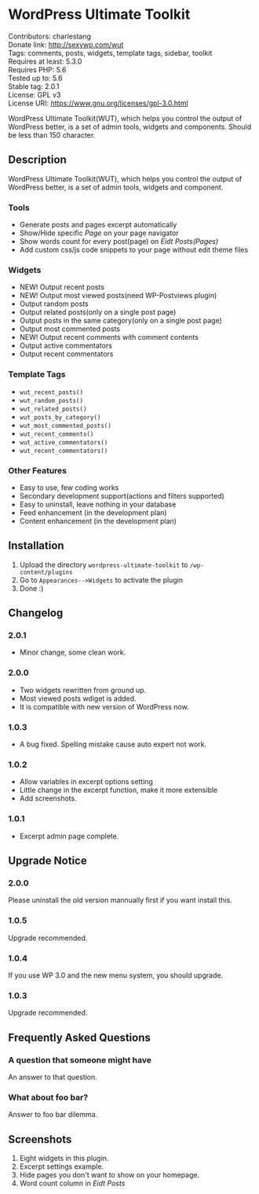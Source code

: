 # WordPress Ultimate Toolkit
Contributors: charlestang  
Donate link: http://sexywp.com/wut  
Tags: comments, posts, widgets, template tags, sidebar, toolkit  
Requires at least: 5.3.0  
Requires PHP: 5.6  
Tested up to: 5.6  
Stable tag: 2.0.1  
License: GPL v3  
License URI: https://www.gnu.org/licenses/gpl-3.0.html

WordPress Ultimate Toolkit(WUT), which helps you control the output of WordPress better, is a set of admin tools, widgets and components. Should be less than 150 character.

## Description
WordPress Ultimate Toolkit(WUT), which helps you control the output of WordPress better, is a set of admin tools, widgets and component.

### Tools
 * Generate posts and pages excerpt automatically
 * Show/Hide specific *Page* on your page navigator
 * Show words count for every post(page) on *Eidt Posts(Pages)*
 * Add custom css/js code snippets to your page without edit theme files

### Widgets
 * NEW! Output recent posts
 * NEW! Output most viewed posts(need WP-Postviews plugin)
 * Output random posts
 * Output related posts(only on a single post page)
 * Output posts in the same category(only on a single post page)
 * Output most commented posts
 * NEW! Output recent comments with comment contents
 * Output active commentators
 * Output recent commentators

### Template Tags

 * `wut_recent_posts()`
 * `wut_random_posts()`
 * `wut_related_posts()`
 * `wut_posts_by_category()`
 * `wut_most_commented_posts()`
 * `wut_recent_comments()`
 * `wut_active_commentators()`
 * `wut_recent_commentators()`

### Other Features

 * Easy to use, few coding works
 * Secondary development support(actions and filters supported)
 * Easy to uninstall, leave nothing in your database
 * Feed enhancement (in the development plan)
 * Content enhancement (in the development plan)

## Installation
 1. Upload the directory `wordpress-ultimate-toolkit` to `/wp-content/plugins`
 1. Go to `Appearances-->Widgets` to activate the plugin
 1. Done :)

## Changelog
### 2.0.1
 * Minor change, some clean work.

### 2.0.0
 * Two widgets rewritten from ground up.
 * Most viewed posts wdiget is added.
 * It is compatible with new version of WordPress now.

### 1.0.3
 * A bug fixed. Spelling mistake cause auto expert not work.

### 1.0.2
 * Allow variables in excerpt options setting
 * Little change in the excerpt function, make it more extensible
 * Add screenshots.

### 1.0.1
 * Excerpt admin page complete.

## Upgrade Notice
### 2.0.0
 Please uninstall the old version mannually first if you want install this.

### 1.0.5
 Upgrade recommended.

### 1.0.4
 If you use WP 3.0 and the new menu system, you should upgrade.

### 1.0.3
Upgrade recommended.

## Frequently Asked Questions

### A question that someone might have
An answer to that question.

### What about foo bar?
Answer to foo bar dilemma.

## Screenshots
1. Eight widgets in this plugin.
2. Excerpt settings example.
3. Hide pages you don't want to show on your homepage.
4. Word count column in *Eidt Posts*